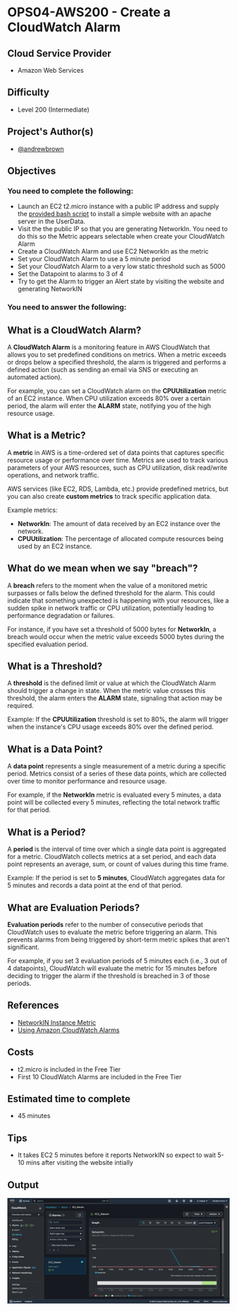 # OPS04-AWS200 - Create a CloudWatch Alarm

## Cloud Service Provider
- Amazon Web Services

## Difficulty
- Level 200 (Intermediate)

## Project's Author(s)
- [@andrewbrown](https://twitter.com/andrewbrown)

## Objectives

### You need to complete the following:
- Launch an EC2 t2.micro instance with a public IP address and supply the [provided bash script](OPS04-AWS200-userdata.sh) to install a simple website with an apache server in the UserData.
- Visit the the public IP so that you are generating NetworkIn. You need
  to do this so the Metric appears selectable when create your
CloudWatch Alarm
- Create a CloudWatch Alarm and use EC2 NetworkIn as the metric
- Set your CloudWatch Alarm to use a 5 minute period
- Set your CloudWatch Alarm to a very low static threshold such as 5000
- Set the Datapoint to alarms to 3 of 4
- Try to get the Alarm to trigger an Alert state by visiting the website
  and generating NetworkIN

### You need to answer the following:

## What is a CloudWatch Alarm?
A **CloudWatch Alarm** is a monitoring feature in AWS CloudWatch that allows you to set predefined conditions on metrics. When a metric exceeds or drops below a specified threshold, the alarm is triggered and performs a defined action (such as sending an email via SNS or executing an automated action).

For example, you can set a CloudWatch alarm on the **CPUUtilization** metric of an EC2 instance. When CPU utilization exceeds 80% over a certain period, the alarm will enter the **ALARM** state, notifying you of the high resource usage.

## What is a Metric?
A **metric** in AWS is a time-ordered set of data points that captures specific resource usage or performance over time. Metrics are used to track various parameters of your AWS resources, such as CPU utilization, disk read/write operations, and network traffic.

AWS services (like EC2, RDS, Lambda, etc.) provide predefined metrics, but you can also create **custom metrics** to track specific application data.

Example metrics:
- **NetworkIn**: The amount of data received by an EC2 instance over the network.
- **CPUUtilization**: The percentage of allocated compute resources being used by an EC2 instance.

## What do we mean when we say "breach"?
A **breach** refers to the moment when the value of a monitored metric surpasses or falls below the defined threshold for the alarm. This could indicate that something unexpected is happening with your resources, like a sudden spike in network traffic or CPU utilization, potentially leading to performance degradation or failures.

For instance, if you have set a threshold of 5000 bytes for **NetworkIn**, a breach would occur when the metric value exceeds 5000 bytes during the specified evaluation period.

## What is a Threshold?
A **threshold** is the defined limit or value at which the CloudWatch Alarm should trigger a change in state. When the metric value crosses this threshold, the alarm enters the **ALARM** state, signaling that action may be required.

Example: If the **CPUUtilization** threshold is set to 80%, the alarm will trigger when the instance's CPU usage exceeds 80% over the defined period.

## What is a Data Point?
A **data point** represents a single measurement of a metric during a specific period. Metrics consist of a series of these data points, which are collected over time to monitor performance and resource usage.

For example, if the **NetworkIn** metric is evaluated every 5 minutes, a data point will be collected every 5 minutes, reflecting the total network traffic for that period.

## What is a Period?
A **period** is the interval of time over which a single data point is aggregated for a metric. CloudWatch collects metrics at a set period, and each data point represents an average, sum, or count of values during this time frame.

Example: If the period is set to **5 minutes**, CloudWatch aggregates data for 5 minutes and records a data point at the end of that period.

## What are Evaluation Periods?
**Evaluation periods** refer to the number of consecutive periods that CloudWatch uses to evaluate the metric before triggering an alarm. This prevents alarms from being triggered by short-term metric spikes that aren't significant.

For example, if you set 3 evaluation periods of 5 minutes each (i.e., 3 out of 4 datapoints), CloudWatch will evaluate the metric for 15 minutes before deciding to trigger the alarm if the threshold is breached in 3 of those periods.

## References
- [NetworkIN Instance Metric](https://docs.aws.amazon.com/AWSEC2/latest/UserGuide/viewing_metrics_with_cloudwatch.html#ec2-cloudwatch-metrics)
- [Using Amazon CloudWatch Alarms](https://docs.aws.amazon.com/AmazonCloudWatch/latest/monitoring/AlarmThatSendsEmail.html)

## Costs
- t2.micro is included in the Free Tier
- First 10 CloudWatch Alarms are included in the Free Tier

## Estimated time to complete
- 45 minutes

## Tips
- It takes EC2 5 minutes before it reports NetworkIN so expect to wait
  5-10 mins after visiting the website intially

## Output
![{173A53AD-AE5D-4C09-A295-59238DA4DD09}](https://github.com/shubhammurti/AWS-Projects-Portfolio/blob/03ee878799e734e51d9f9d2a6fa93efb9ae1f53e/Level%20200/6.%20Create%20a%20CloudWatch%20Alarm/Image.png)
